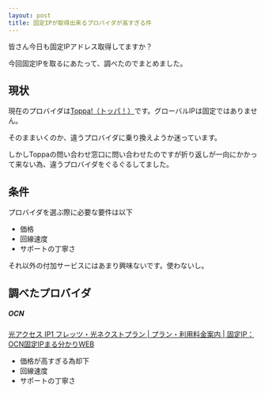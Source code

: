 ```yaml
---
layout: post
title: 固定IPが取得出来るプロバイダが高すぎる件
---
```


皆さん今日も固定IPアドレス取得してますか？

今回固定IPを取るにあたって、調べたのでまとめました。

## 現状

現在のプロバイダは[Toppa!（トッパ！）](http://toppa.excite.co.jp/)です。グローバルIPは固定ではありません。

そのままいくのか、違うプロバイダに乗り換えようか迷っています。

しかしToppaの問い合わせ窓口に問い合わせたのですが折り返しが一向にかかって来ない為、違うプロバイダをぐるぐるしてました。

## 条件

プロバイダを選ぶ際に必要な要件は以下

* 価格
* 回線速度
* サポートの丁寧さ

それ以外の付加サービスにはあまり興味ないです。使わないし。

## 調べたプロバイダ

##### OCN
[光アクセス IP1 フレッツ・光ネクストプラン | プラン・利用料金案内 | 固定IP：OCN固定IPまる分かりWEB](http://www.ocn-ip.com/plan/next_ip1.html)
* 価格が高すぎる為却下
* 回線速度
* サポートの丁寧さ

